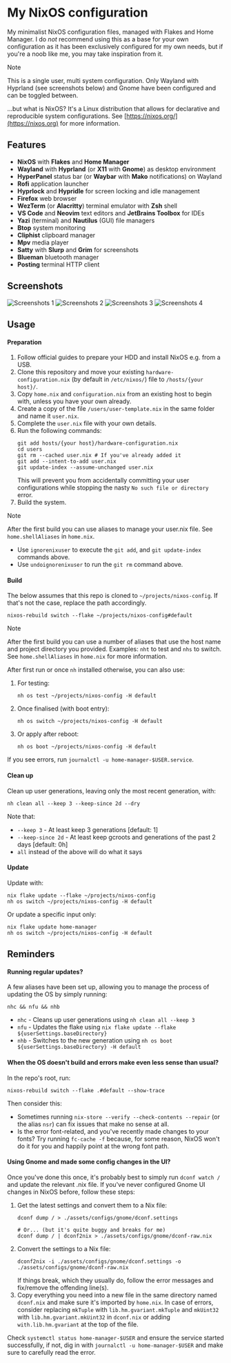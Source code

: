 # My NixOS configuration

My minimalist NixOS configuration files, managed with Flakes and Home Manager. I do _not_ recommend using this as a base
for your own configuration as it has been exclusively configured for my own needs, but if you're a noob like me, you may
take inspiration from it.

> [!NOTE]
> This is a single user, multi system configuration. Only Wayland with Hyprland (see screenshots below) and Gnome have
> been configured and can be toggled between.

...but what is NixOS? It's a Linux distribution that allows for declarative and reproducible system configurations.
See [https://nixos.org/](https://nixos.org) for more information.

## Features

- **NixOS** with **Flakes** and **Home Manager**
- **Wayland** with **Hyprland** (or **X11** with **Gnome**) as desktop environment
- **HyperPanel** status bar (or **Waybar** with **Mako** notifications) on Wayland
- **Rofi** application launcher
- **Hyprlock** and **Hypridle** for screen locking and idle management
- **Firefox** web browser
- **WezTerm** (or **Alacritty**) terminal emulator with **Zsh** shell
- **VS Code** and **Neovim** text editors and **JetBrains Toolbox** for IDEs
- **Yazi** (terminal) and **Nautilus** (GUI) file managers
- **Btop** system monitoring
- **Cliphist** clipboard manager
- **Mpv** media player
- **Satty** with **Slurp** and **Grim** for screenshots
- **Blueman** bluetooth manager
- **Posting** terminal HTTP client

## Screenshots

![Screenshots 1](./assets/demo/screenshot-1.png)
![Screenshots 2](./assets/demo/screenshot-2.png)
![Screenshots 3](./assets/demo/screenshot-3.png)
![Screenshots 4](./assets/demo/screenshot-4.png)

## Usage

#### Preparation

1. Follow official guides to prepare your HDD and install NixOS e.g. from a USB.
2. Clone this repository and move your existing `hardware-configuration.nix` (by default in `/etc/nixos/`) file to
   `/hosts/{your host}/`.
3. Copy `home.nix` and `configuration.nix` from an existing host to begin with, unless you have your own already.
4. Create a copy of the file `/users/user-template.nix` in the same folder and name it `user.nix`.
5. Complete the `user.nix` file with your own details.
6. Run the following commands:
   ```shell
   git add hosts/{your host}/hardware-configuration.nix
   cd users
   git rm --cached user.nix # If you've already added it
   git add --intent-to-add user.nix
   git update-index --assume-unchanged user.nix   
   ```
   This will prevent you from accidentally committing your user configurations while stopping the
   nasty `No such file or directory` error.
7. Build the system.

> [!NOTE]
> After the first build you can use aliases to manage your user.nix file. See `home.shellAliases` in `home.nix`.
> - Use `ignorenixuser` to execute the `git add`, and `git update-index` commands above.
> - Use `undoignorenixuser` to run the `git rm` command above.

#### Build

The below assumes that this repo is cloned to `~/projects/nixos-config`. If that's not the case, replace the path
accordingly.

```shell
nixos-rebuild switch --flake ~/projects/nixos-config#default
```

> [!NOTE]
> After the first build you can use a number of aliases that use the host name and project directory you provided.
> Examples: `nht` to test and `nhs` to switch. See `home.shellAliases` in `home.nix` for more information.

After first run or once `nh` installed otherwise, you can also use:

1. For testing:
    ```shell
    nh os test ~/projects/nixos-config -H default
    ```
2. Once finalised (with boot entry):
    ```shell
    nh os switch ~/projects/nixos-config -H default
    ```
3. Or apply after reboot:
    ```shell
    nh os boot ~/projects/nixos-config -H default
    ```

If you see errors, run `journalctl -u home-manager-$USER.service`.

#### Clean up

Clean up user generations, leaving only the most recent generation, with:

```shell
nh clean all --keep 3 --keep-since 2d --dry
```

Note that:

- `--keep 3` - At least keep 3 generations [default: 1]
- `--keep-since 2d` - At least keep gcroots and generations of the past 2 days [default: 0h]
- `all` instead of the above will do what it says

#### Update

Update with:

```shell
nix flake update --flake ~/projects/nixos-config
nh os switch ~/projects/nixos-config -H default
```

Or update a specific input only:

```shell
nix flake update home-manager
nh os switch ~/projects/nixos-config -H default
```

## Reminders

#### Running regular updates?

A few aliases have been set up, allowing you to manage the process of updating the OS by simply running:

```shell
nhc && nfu && nhb
```

- `nhc` - Cleans up user generations using `nh clean all --keep 3`
- `nfu` - Updates the flake using `nix flake update --flake ${userSettings.baseDirectory}`
- `nhb` - Switches to the new generation using `nh os boot ${userSettings.baseDirectory} -H default`

#### When the OS doesn't build and errors make even less sense than usual?

In the repo's root, run:

```shell
nixos-rebuild switch --flake .#default --show-trace
```

Then consider this:

- Sometimes running `nix-store --verify --check-contents --repair` (or the alias `nsr`) can fix issues that make no
  sense at all.
- Is the error font-related, and you've recently made changes to your fonts? Try running `fc-cache -f` because, for some
  reason, NixOS won't do it for you and happily point at the wrong font path.

#### Using Gnome and made some config changes in the UI?

Once you've done this once, it's probably best to simply run `dconf watch /` and update the relevant .nix file. If
you've never configured Gnome UI changes in NixOS before, follow these steps:

1. Get the latest settings and convert them to a Nix file:
   ```shell
   dconf dump / > ./assets/configs/gnome/dconf.settings
   
   # Or... (but it's quite buggy and breaks for me)
   dconf dump / | dconf2nix > ./assets/configs/gnome/dconf-raw.nix
   ```
2. Convert the settings to a Nix file:
   ```shell
   dconf2nix -i ./assets/configs/gnome/dconf.settings -o ./assets/configs/gnome/dconf-raw.nix
   ```
   If things break, which they usually do, follow the error messages and fix/remove the offending line(s).
3. Copy everything you need into a new file in the same directory named `dconf.nix` and make sure it's imported by
   `home.nix`. In case of errors, consider replacing `mkTuple` with `lib.hm.gvariant.mkTuple` and `mkUint32`
   with `lib.hm.gvariant.mkUint32` in `dconf.nix` or adding `with.lib.hm.gvariant` at the top of the file.

Check `systemctl status home-manager-$USER` and ensure the service started successfully, if not, dig in with
`journalctl -u home-manager-$USER` and make sure to carefully read the error.